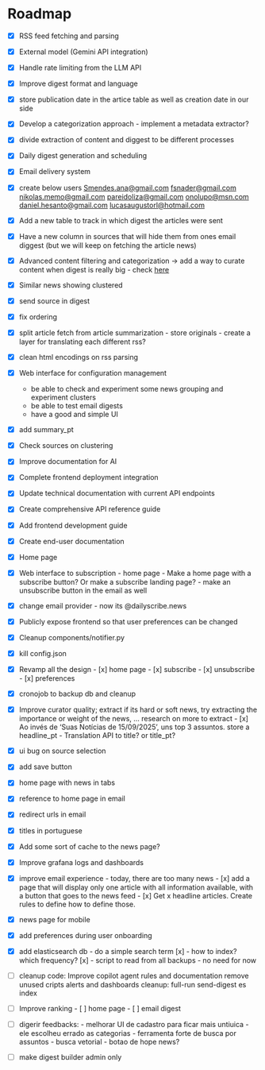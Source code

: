 # Roadmap

- [x] RSS feed fetching and parsing
- [x] External model (Gemini API integration)
- [x] Handle rate limiting from the LLM API
- [x] Improve digest format and language
- [x] store publication date in the artice table as well as creation date in our side
- [x] Develop a categorization approach - implement a metadata extractor?
- [x] divide extraction of content and diggest to be different processes
- [x] Daily digest generation and scheduling
- [x] Email delivery system
- [x] create below users
      Smendes.ana@gmail.com
      fsnader@gmail.com
      nikolas.memo@gmail.com
      pareidoliza@gmail.com
      onolupo@msn.com
      daniel.hesanto@gmail.com
      lucasaugustorl@hotmail.com
- [x] Add a new table to track in which digest the articles were sent
- [x] Have a new column in sources that will hide them from ones email diggest (but we will keep on fetching the article news)
- [x] Advanced content filtering and categorization -> add a way to curate content when digest is really big - check [here](https://gemini.google.com/gem/fdc459572bee/7c4574e44151bd6c)
- [x] Similar news showing clustered
- [x] send source in digest
- [x] fix ordering
- [x] split article fetch from article summarization 
      - store originals 
      - create a layer for translating each different rss?
- [x] clean html encodings on rss parsing
- [x] Web interface for configuration management
   - be able to check and experiment some news grouping and experiment clusters
   - be able to test email digests
   - have a good and simple UI
- [x] add summary_pt
- [x] Check sources on clustering
- [x] Improve documentation for AI
- [x] Complete frontend deployment integration
- [x] Update technical documentation with current API endpoints
- [x] Create comprehensive API reference guide
- [x] Add frontend development guide
- [x] Create end-user documentation
- [x] Home page
- [x] Web interface to subscription - home page
      - Make a home page with a subscribe button? Or make a subscribe landing page?
      - make an unsubscribe button in the email as well
- [x] change email provider - now its @dailyscribe.news
- [x] Publicly expose frontend so that user preferences can be changed
- [x] Cleanup components/notifier.py
- [x] kill config.json
- [x] Revamp all the design
      - [x] home page
      - [x] subscribe
      - [x] unsubscribe
      - [x] preferences
- [x] cronojob to backup db and cleanup
- [x] Improve curator quality; extract if its hard or soft news, try extracting the importance or weight of the news, ... research on more to extract
      - [x] Ao invés de ‘Suas Notícias de 15/09/2025’, uns top 3 assuntos. store a headline_pt
      - Translation API to title? or title_pt?
- [x] ui bug on source selection 
- [x] add save button
- [x] home page with news in tabs
- [x] reference to home page in email
- [x] redirect urls in email
- [x] titles in portuguese
- [x] Add some sort of cache to the news page?
- [x] Improve grafana logs and dashboards
- [x] improve email experience - today, there are too many news
      - [x] add a page that will display only one article with all information available, with a button that goes to the news feed
      - [x] Get x headline articles. Create rules to define how to define those.
- [x] news page for mobile
- [x] add preferences during user onboarding
- [x] add elasticsearch db 
      - do a simple search term [x]
      - how to index? which frequency? [x]
      - script to read from all backups - no need for now
- [ ] cleanup code: 
      Improve copilot agent rules and documentation
      remove unused cripts
      alerts and dashboards
      cleanup:
            full-run
            send-digest
            es index
- [ ] Improve ranking
      - [ ] home page
      - [ ] email digest
- [ ] digerir feedbacks:
      - melhorar UI de cadastro para ficar mais untiuica - ele escolheu errado as categorias
      - ferramenta forte de busca por assuntos - busca vetorial
      - botao de hope news?
      

- [ ] make digest builder admin only


